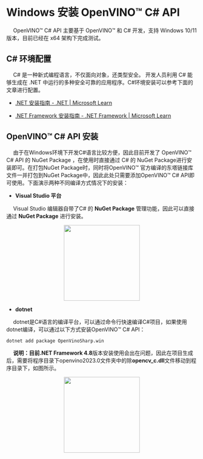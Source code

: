 # Windows 安装 OpenVINO™ C# API

&emsp;    OpenVINO™ C# API 主要基于 OpenVINO™ 和 C# 开发，支持 Windows 10/11版本，目前已经在 x64 架构下完成测试。

## C# 环境配置

&emsp;    C# 是一种新式编程语言，不仅面向对象，还类型安全。 开发人员利用 C# 能够生成在 .NET 中运行的多种安全可靠的应用程序。C#环境安装可以参考下面的文章进行配置。

- [.NET 安装指南 - .NET | Microsoft Learn](https://learn.microsoft.com/zh-cn/dotnet/core/install/windows?tabs=net70)

- [.NET Framework 安装指南 - .NET Framework | Microsoft Learn](https://learn.microsoft.com/zh-cn/dotnet/framework/install/)

## OpenVINO™ C# API 安装

&emsp;    由于在Windows环境下开发C#语言比较方便，因此目前开发了 OpenVINO™ C# API 的 NuGet Package ，在使用时直接通过 C# 的 NuGet Package进行安装即可。在打包NuGet Package时，同时将OpenVINO™ 官方编译的东塔链接库文件一并打包到NuGet Package中，因此此处只需要添加OpenVINO™ C# API即可使用。下面演示两种不同编译方式情况下的安装：

- **Visual Studio 平台**

&emsp;    Visual Studio 编辑器自带了C# 的 **NuGet Package** 管理功能，因此可以直接通过 **NuGet Package** 进行安装。

<div align=center><span><img src="https://s2.loli.net/2023/07/31/UFAgRbBuhcsqOEv.png" height=200/></span></div>

- **dotnet**

&emsp;    dotnet是C#语言的编译平台，可以通过命令行快速编译C#项目，如果使用dotnet编译，可以通过以下方式安装OpenVINO™ C# API：

```
dotnet add package OpenVinoSharp.win
```

&emsp;    **说明：**目前**.NET Framework 4.8**版本安装使用会出在问题，因此在项目生成后，需要将程序目录下openvino2023.0文件夹中的除**opencv_c.dll**文件移动到程序目录下，如图所示。

<div align=center><span><img src="https://s2.loli.net/2023/07/27/yNAUTqfw8azXg6i.png" height=200/></span></div>

